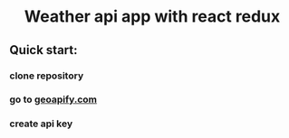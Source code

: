 <h1 align="center">Weather api app with react redux</h1>
<h2>Quick start:</h2>
<h3>clone repository</h3>
<h3>go to <a href="https://myprojects.geoapify.com/">geoapify.com</a></h3>
<h3>create api key</h3>
